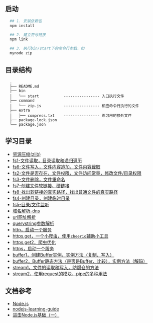 ## 启动

```bash
  ## 1. 安装依赖包
  npm install

  ## 2. 建立符号链接
  npm link

  ## 3. 执行bin/start下的命令行参数，如
  mynode zip
```

## 目录结构

```
  .
  ├── README.md
  ├── bin
  │   └── start           ---------------- 入口执行文件
  ├── command
  │   └── zip.js          ---------------- 相应命令行执行的文件
  ├── extra
  │   ├── compress.txt    ---------------- 练习用的额外文件
  ├── package-lock.json
  └── package.json
```

## 学习目录

- [资源压缩(zlib)](./command/zip.js)
- [fs1-文件读取，目录读取和递归遍历](./command/fs1.js)
- [fs6-文件写入，文件内容追加，文件内容截取](./command/fs6.js)
- [fs2-文件是否存在，文件权限，文件访问常量，修改文件/目录权限](./command/fs2.js)
- [fs3-文件删除，文件重命名](./command/fs3.js)
- [fs7-创建文件软链接、硬链接](./command/fs7.js)
- [fs8-找出软链接的真实路径，找出普通文件的真实路径](./command/fs8.js)
- [fs4-创建目录，创建临时目录](./command/fs4.js)
- [fs5-目录/文件监听](./command/fs5.js)
- [域名解析-dns](./command/dns.js)
- [url网址解析](./command/url.js)
- [querystring参数解析](./command/querystring.js)
- [http，启动一个服务](./command/http.js)
- [https.get，一个小爬虫，使用`cheerio`辅助小工具](./command/https-get.js)
- [https.get2，爬虫优化](./command/https-get2.js)
- [https，启动一个服务](./command/https.js)
- [buffer1，创建Buffer实例，实例方法（复制、写入）](./command/buffer1.js)
- [buffer2，Buffer静态方法（是否是Buffer、比较），实例方法（解码）](./command/buffer2.js)
- [stream1，文件的读取和写入，防爆仓的方法](./command/stream1.js)
- [stream2，使用request的模块，pipe的多种用法](./command/stream2.js)

## 文档参考

- [Node.js](http://nodejs.cn/api/)
- [nodejs-learning-guide](https://github.com/chyingp/nodejs-learning-guide)
- [进击Node.js基础（一）](https://www.imooc.com/learn/348)
